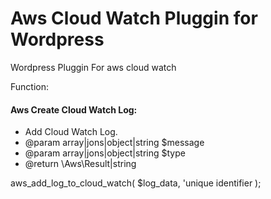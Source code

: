 # Aws Cloud Watch Pluggin for Wordpress
Wordpress Pluggin For aws cloud watch

Function:

#### Aws Create Cloud Watch Log:
 * Add Cloud Watch Log.
 * @param array|jons|object|string $message
 * @param array|jons|object|string $type
 * @return \Aws\Result|string
 
 aws_add_log_to_cloud_watch( $log_data, 'unique identifier );